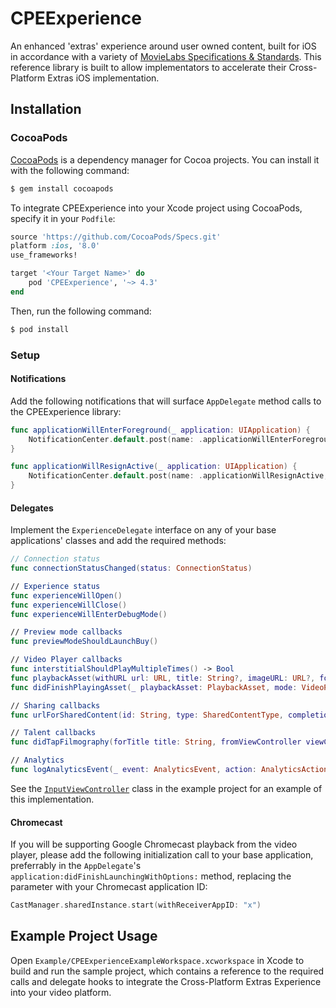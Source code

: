 # CPEExperience
An enhanced 'extras' experience around user owned content, built for iOS in accordance with a variety of [MovieLabs Specifications & Standards](http://movielabs.com/md/manifest/index.html). This reference library is built to allow implementators to accelerate their Cross-Platform Extras iOS implementation.

## Installation

### CocoaPods

[CocoaPods](http://cocoapods.org) is a dependency manager for Cocoa projects. You can install it with the following command:

```bash
$ gem install cocoapods
```

To integrate CPEExperience into your Xcode project using CocoaPods, specify it in your `Podfile`:

```ruby
source 'https://github.com/CocoaPods/Specs.git'
platform :ios, '8.0'
use_frameworks!

target '<Your Target Name>' do
    pod 'CPEExperience', '~> 4.3'
end
```

Then, run the following command:

```bash
$ pod install
```

### Setup
#### Notifications
Add the following notifications that will surface `AppDelegate` method calls to the CPEExperience library:
```swift
func applicationWillEnterForeground(_ application: UIApplication) {
    NotificationCenter.default.post(name: .applicationWillEnterForeground, object: nil)
}

func applicationWillResignActive(_ application: UIApplication) {
    NotificationCenter.default.post(name: .applicationWillResignActive, object: nil)
}
```

#### Delegates
Implement the `ExperienceDelegate` interface on any of your base applications' classes and add the required methods:
```swift
// Connection status
func connectionStatusChanged(status: ConnectionStatus)

// Experience status
func experienceWillOpen()
func experienceWillClose()
func experienceWillEnterDebugMode()

// Preview mode callbacks
func previewModeShouldLaunchBuy()

// Video Player callbacks
func interstitialShouldPlayMultipleTimes() -> Bool
func playbackAsset(withURL url: URL, title: String?, imageURL: URL?, forMode mode: VideoPlayerMode, completion: @escaping (PlaybackAsset) -> Void)
func didFinishPlayingAsset(_ playbackAsset: PlaybackAsset, mode: VideoPlayerMode)

// Sharing callbacks
func urlForSharedContent(id: String, type: SharedContentType, completion: @escaping (_ url: URL?) -> Void)

// Talent callbacks
func didTapFilmography(forTitle title: String, fromViewController viewController: UIViewController)

// Analytics
func logAnalyticsEvent(_ event: AnalyticsEvent, action: AnalyticsAction, itemId: String?, itemName: String?)
```
See the [`InputViewController`](https://github.com/warnerbros/cpe-manifest-ios-experience/blob/master/Example/CPEExperienceExample/InputViewController.swift) class in the example project for an example of this implementation.

#### Chromecast
If you will be supporting Google Chromecast playback from the video player, please add the following initialization call to your base application, preferrably in the `AppDelegate`'s `application:didFinishLaunchingWithOptions:` method, replacing the parameter with your Chromecast application ID:
```swift
CastManager.sharedInstance.start(withReceiverAppID: "x")
```

## Example Project Usage

Open `Example/CPEExperienceExampleWorkspace.xcworkspace` in Xcode to build and run the sample project, which contains a reference to the required calls and delegate hooks to integrate the Cross-Platform Extras Experience into your video platform.
